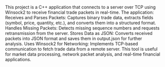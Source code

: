 This project is a C++ application that connects to a server over TCP using Winsock2 to receive financial trade packets in real-time. 
The application:
Receives and Parses Packets: Captures binary trade data, extracts fields (symbol, price, quantity, etc.), and converts them into a structured format.
Handles Missing Packets: Detects missing sequence numbers and requests retransmission from the server.
Stores Data as JSON: Converts received packets into JSON format and saves them in output.json for further analysis.
Uses Winsock2 for Networking: Implements TCP-based communication to fetch trade data from a remote server.
This tool is useful for market data processing, network packet analysis, and real-time financial applications.
